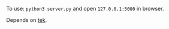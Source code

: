 To use: `python3 server.py` and open `127.0.0.1:5000` in browser.

Depends on [tek](https://github.com/john-ml/tek).
